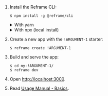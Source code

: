 1. Install the Reframe CLI:
   ~~~shell
   $ npm install -g @reframe/cli
   ~~~
   <details>
   <summary>With yarn</summary>

   ~~~shell
   $ yarn global add @reframe/cli
   ~~~
   </details>
   <details>
   <summary>With npx (local install)</summary>

   Instead of globally installing Reframe, you can use
   [npx](https://medium.com/@maybekatz/introducing-npx-an-npm-package-runner-55f7d4bd282b)
   to create a new app:
   ~~~shell
   $ npx @reframe/cli create !ARGUMENT-1
   ~~~

   Then prefix every `$ reframe <command>` with `npx`.
   For example:
   ~~~shell
   $ cd my-!ARGUMENT-1/
   $ npx reframe dev
   ~~~
   </details>

2. Create a new app with the `!ARGUMENT-1` starter:
   ~~~shell
   $ reframe create !ARGUMENT-1
   ~~~

3. Build and serve the app:
   ~~~shell
   $ cd my-!ARGUMENT-1/
   $ reframe dev
   ~~~

4. Open [http://localhost:3000](http://localhost:3000).

5. Read [Usage Manual - Basics](/docs/usage-manual.md#basics).
